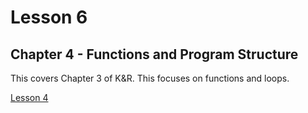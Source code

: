 # Lesson 6

## Chapter 4 - Functions and Program Structure

This covers Chapter 3 of K&R. This focuses on functions and loops.

[Lesson 4](https://www.cc4e.com/lessons/functions)